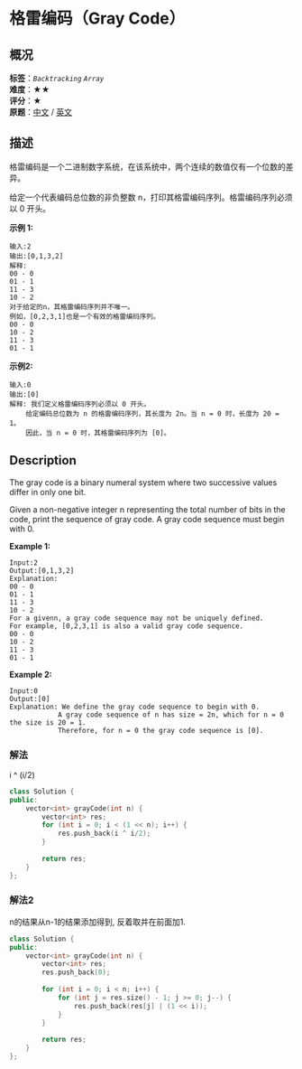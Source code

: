 # 格雷编码（Gray Code）
## 概况
**标签**：*`Backtracking`*  *`Array`*<br>
**难度**：★★<br>
**评分**：★<br>
**原题**：[中文](https://leetcode-cn.com/problems/gray-code) / [英文](https://leetcode.com/problems/gray-code)

## 描述
格雷编码是一个二进制数字系统，在该系统中，两个连续的数值仅有一个位数的差异。

给定一个代表编码总位数的非负整数 n，打印其格雷编码序列。格雷编码序列必须以 0 开头。

**示例 1:**
```
输入:2
输出:[0,1,3,2]
解释:
00 - 0
01 - 1
11 - 3
10 - 2
对于给定的n，其格雷编码序列并不唯一。
例如，[0,2,3,1]也是一个有效的格雷编码序列。
00 - 0
10 - 2
11 - 3
01 - 1
```

**示例2:**
```
输入:0
输出:[0]
解释: 我们定义格雷编码序列必须以 0 开头。
    给定编码总位数为 n 的格雷编码序列，其长度为 2n。当 n = 0 时，长度为 20 = 1。
    因此，当 n = 0 时，其格雷编码序列为 [0]。
```

## Description
The gray code is a binary numeral system where two successive values differ in only one bit.

Given a non-negative integer n representing the total number of bits in the code, print the sequence of gray code. A gray code sequence must begin with 0.

**Example 1:**
```
Input:2
Output:[0,1,3,2]
Explanation:
00 - 0
01 - 1
11 - 3
10 - 2
For a givenn, a gray code sequence may not be uniquely defined.
For example, [0,2,3,1] is also a valid gray code sequence.
00 - 0
10 - 2
11 - 3
01 - 1
```

**Example 2:**
```
Input:0
Output:[0]
Explanation: We define the gray code sequence to begin with 0.
            A gray code sequence of n has size = 2n, which for n = 0 the size is 20 = 1.
            Therefore, for n = 0 the gray code sequence is [0].
```


### 解法
i ^ (i/2)
```c++
class Solution {
public:
    vector<int> grayCode(int n) {
        vector<int> res;
        for (int i = 0; i < (1 << n); i++) {
            res.push_back(i ^ i/2);
        }
        
        return res;
    }
};
```


### 解法2
n的结果从n-1的结果添加得到, 反着取并在前面加1.
```c++
class Solution {
public:
    vector<int> grayCode(int n) {
        vector<int> res;
        res.push_back(0);
        
        for (int i = 0; i < n; i++) {
            for (int j = res.size() - 1; j >= 0; j--) {
                res.push_back(res[j] | (1 << i));
            }
        }
        
        return res;
    }
};
```
